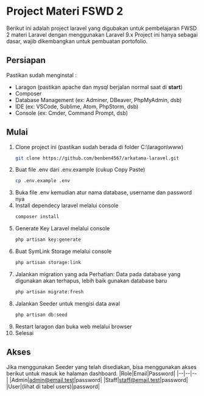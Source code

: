# Project Materi FSWD 2

Berikut ini adalah project laravel yang digubakan untuk pembelajaran FWSD 2 materi Laravel dengan menggunakan Laravel 9.x
Project ini hanya sebagai dasar, wajib dikembangkan untuk pembuatan portofolio.

## Persiapan

Pastikan sudah menginstal :

-   Laragon (pastikan apache dan mysql berjalan normal saat di **start**)
-   Composer
-   Database Management (ex: Adminer, DBeaver, PhpMyAdmin, dsb)
-   IDE (ex: VSCode, Sublime, Atom, PhpStorm, dsb)
-   Console (ex: Cmder, Command Prompt, dsb)

## Mulai

1.  Clone project ini (pastikan sudah berada di folder C:\laragon\www)
    ```sh
    git clone https://github.com/benben4567/arkatama-laravel.git
    ```
2.  Buat file .env dari .env.example (cukup Copy Paste)
    ```sh
    cp .env.example .env
    ```
3.  Buka file .env kemudian atur nama database, username dan password nya
4.  Install dependecy laravel melalui console
    ```sh
    composer install
    ```
5.  Generate Key Laravel melalui console
    ```sh
    php artisan key:generate
    ```
6.  Buat SymLink Storage melalui console
    ```sh
    php artisan storage:link
    ```
7.  Jalankan migration yang ada Perhatian: Data pada database yang digunakan akan terhapus, lebih baik gunakan database baru
    ```sh
    php artisan migrate:fresh
    ```
8.  Jalankan Seeder untuk mengisi data awal
    ```sh
    php artisan db:seed
    ```
9.  Restart laragon dan buka web melalui browser
10. Selesai

## Akses

Jika menggunakan Seeder yang telah disediakan, bisa menggunakan akses berikut untuk masuk ke halaman dashboard.
|Role|Email|Password|
|--|--|--|
|Admin|admin@email.test|password|
|Staff|staff@email.test|password|
|User|(lihat di tabel users)|password|
